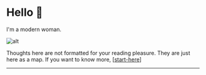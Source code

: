# Hello 👋

I'm a modern woman. 

![alt](https://commons.wikimedia.org/wiki/Main_Page#/media/File:Apple_cake_with_vanilla_ice_cream_2.jpg)

Thoughts here are not formatted for your reading pleasure. They are just here as a map. If you want to know more, [[start-here]] 

---


[//begin]: # "Autogenerated link references for markdown compatibility"
[start-here]: start-here "Start Here"
[//end]: # "Autogenerated link references"
